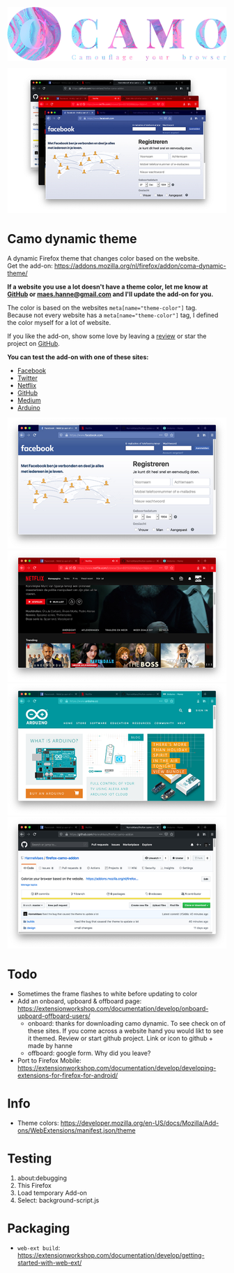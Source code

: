 ![Camo logo](design/logo-github-1000x245.jpg)

![Camo screenshots](design/screenshots-github-1000x657.jpg)

# Camo dynamic theme
A dynamic Firefox theme that changes color based on the website.<br>
Get the add-on: https://addons.mozilla.org/nl/firefox/addon/coma-dynamic-theme/

**If a website you use a lot doesn't have a theme color, let me know at [GitHub](https://github.com/HanneMaes/firefox-camo-addon) or maes.hanne@gmail.com and I'll update the add-on for you.**

The color is based on the websites ```meta[name="theme-color"]``` tag.<br>
Because not every website has a ```meta[name="theme-color"]``` tag, I defined the color myself for a lot of website. 

If you like the add-on, show some love by leaving a [review](https://addons.mozilla.org/nl/firefox/addon/coma-dynamic-theme/) or star the project on [GitHub](https://github.com/HanneMaes/firefox-camo-addon).

**You can test the add-on with one of these sites:**
- [Facebook](https://www.facebook.com/)
- [Twitter](https://twitter.com/)
- [Netflix](https://www.netflix.com/)
- [GitHub](https://github.com/)
- [Medium](https://medium.com/)
- [Arduino](https://www.arduino.cc/)

![Facebook screenshot](design/screenshots/screenshot-facebook-github-1000x599.jpg)
![Netflix screenshot](design/screenshots/screenshot-netflix-github-1000x599.jpg)
![Arduino screenshot](design/screenshots/screenshot-arduino-github-1000x599.jpg)
![Github screenshot](design/screenshots/screenshot-github-github-1000x599.jpg)

# Todo
- Sometimes the frame flashes to white before updating to color
- Add an onboard, upboard & offboard page: https://extensionworkshop.com/documentation/develop/onboard-upboard-offboard-users/
  - onboard: thanks for downloading camo dynamic. To see check on of these sites. If you come across a website hand you would likt to see it themed. Review or start github project. Link or icon to github + made by hanne
  - offboard: google form. Why did you leave?
- Port to Firefox Mobile: https://extensionworkshop.com/documentation/develop/developing-extensions-for-firefox-for-android/

# Info
- Theme colors: https://developer.mozilla.org/en-US/docs/Mozilla/Add-ons/WebExtensions/manifest.json/theme

# Testing
1. about:debugging
2. This Firefox
3. Load temporary Add-on
3. Select: background-script.js

# Packaging
- ```web-ext build```: https://extensionworkshop.com/documentation/develop/getting-started-with-web-ext/

